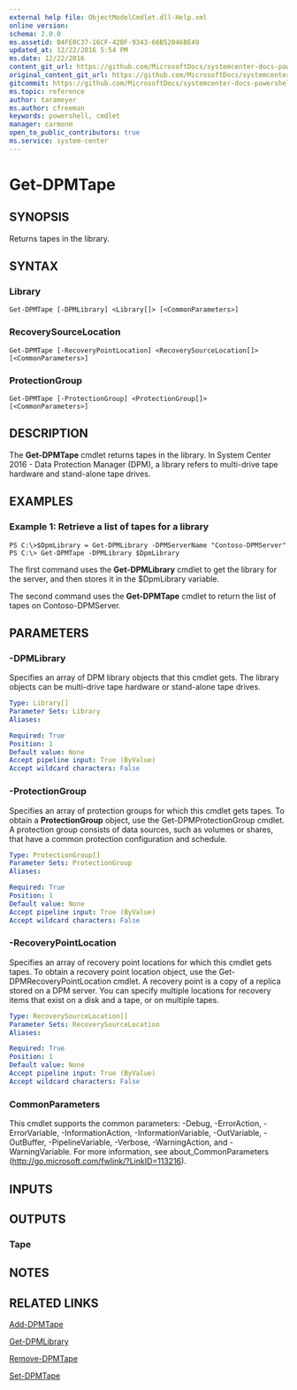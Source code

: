 ```yaml
---
external help file: ObjectModelCmdlet.dll-Help.xml
online version: 
schema: 2.0.0
ms.assetid: B4FE0C37-16CF-42BF-9343-66B52046BE49
updated_at: 12/22/2016 5:54 PM
ms.date: 12/22/2016
content_git_url: https://github.com/MicrosoftDocs/systemcenter-docs-powershell/blob/master/systemcenter-cmdlets/SystemCenter2016/DataProtectionManager/vlatest/Get-DPMTape.md
original_content_git_url: https://github.com/MicrosoftDocs/systemcenter-docs-powershell/blob/master/systemcenter-cmdlets/SystemCenter2016/DataProtectionManager/vlatest/Get-DPMTape.md
gitcommit: https://github.com/MicrosoftDocs/systemcenter-docs-powershell/blob/17c3a51bd892aad46c731d9f381f0704b4815004/systemcenter-cmdlets/SystemCenter2016/DataProtectionManager/vlatest/Get-DPMTape.md
ms.topic: reference
author: tarameyer
ms.author: cfreeman
keywords: powershell, cmdlet
manager: carmonm
open_to_public_contributors: true
ms.service: system-center
---
```


# Get-DPMTape

## SYNOPSIS
Returns tapes in the library.

## SYNTAX

### Library
```
Get-DPMTape [-DPMLibrary] <Library[]> [<CommonParameters>]
```

### RecoverySourceLocation
```
Get-DPMTape [-RecoveryPointLocation] <RecoverySourceLocation[]> [<CommonParameters>]
```

### ProtectionGroup
```
Get-DPMTape [-ProtectionGroup] <ProtectionGroup[]> [<CommonParameters>]
```

## DESCRIPTION
The **Get-DPMTape** cmdlet returns tapes in the library.
In System Center 2016 - Data Protection Manager (DPM), a library refers to multi-drive tape hardware and stand-alone tape drives.

## EXAMPLES

### Example 1: Retrieve a list of tapes for a library
```
PS C:\>$DpmLibrary = Get-DPMLibrary -DPMServerName "Contoso-DPMServer"
PS C:\> Get-DPMTape -DPMLibrary $DpmLibrary
```

The first command uses the **Get-DPMLibrary** cmdlet to get the library for the server, and then stores it in the $DpmLibrary variable.

The second command uses the **Get-DPMTape** cmdlet to return the list of tapes on Contoso-DPMServer.

## PARAMETERS

### -DPMLibrary
Specifies an array of DPM library objects that this cmdlet gets.
The library objects can be multi-drive tape hardware or stand-alone tape drives.

```yaml
Type: Library[]
Parameter Sets: Library
Aliases: 

Required: True
Position: 1
Default value: None
Accept pipeline input: True (ByValue)
Accept wildcard characters: False
```

### -ProtectionGroup
Specifies an array of protection groups for which this cmdlet gets tapes.
To obtain a **ProtectionGroup** object, use the Get-DPMProtectionGroup cmdlet.
A protection group consists of data sources, such as volumes or shares, that have a common protection configuration and schedule.

```yaml
Type: ProtectionGroup[]
Parameter Sets: ProtectionGroup
Aliases: 

Required: True
Position: 1
Default value: None
Accept pipeline input: True (ByValue)
Accept wildcard characters: False
```

### -RecoveryPointLocation
Specifies an array of recovery point locations for which this cmdlet gets tapes.
To obtain a recovery point location object, use the Get-DPMRecoveryPointLocation cmdlet.
A recovery point is a copy of a replica stored on a DPM server.
You can specify multiple locations for recovery items that exist on a disk and a tape, or on multiple tapes.

```yaml
Type: RecoverySourceLocation[]
Parameter Sets: RecoverySourceLocation
Aliases: 

Required: True
Position: 1
Default value: None
Accept pipeline input: True (ByValue)
Accept wildcard characters: False
```

### CommonParameters
This cmdlet supports the common parameters: -Debug, -ErrorAction, -ErrorVariable, -InformationAction, -InformationVariable, -OutVariable, -OutBuffer, -PipelineVariable, -Verbose, -WarningAction, and -WarningVariable. For more information, see about_CommonParameters (http://go.microsoft.com/fwlink/?LinkID=113216).

## INPUTS

## OUTPUTS

### Tape

## NOTES

## RELATED LINKS

[Add-DPMTape](xref:SystemCenter2016/DataProtectionManager/vlatest/Add-DPMTape.md)

[Get-DPMLibrary](xref:SystemCenter2016/DataProtectionManager/vlatest/Get-DPMLibrary.md)

[Remove-DPMTape](xref:SystemCenter2016/DataProtectionManager/vlatest/Remove-DPMTape.md)

[Set-DPMTape](xref:SystemCenter2016/DataProtectionManager/vlatest/Set-DPMTape.md)

